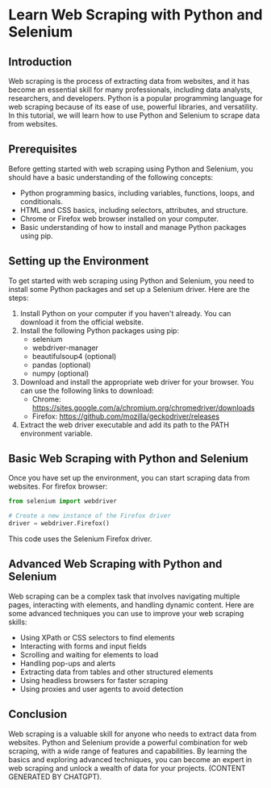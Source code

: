 # Learn Web Scraping with Python and Selenium

## Introduction
Web scraping is the process of extracting data from websites, and it has become an essential skill for many professionals, including data analysts, researchers, and developers. Python is a popular programming language for web scraping because of its ease of use, powerful libraries, and versatility. In this tutorial, we will learn how to use Python and Selenium to scrape data from websites.

## Prerequisites
Before getting started with web scraping using Python and Selenium, you should have a basic understanding of the following concepts:

- Python programming basics, including variables, functions, loops, and conditionals.
- HTML and CSS basics, including selectors, attributes, and structure.
- Chrome or Firefox web browser installed on your computer.
- Basic understanding of how to install and manage Python packages using pip.

## Setting up the Environment
To get started with web scraping using Python and Selenium, you need to install some Python packages and set up a Selenium driver. Here are the steps:

1. Install Python on your computer if you haven't already. You can download it from the official website.
2. Install the following Python packages using pip:
   - selenium
   - webdriver-manager
   - beautifulsoup4 (optional)
   - pandas (optional)
   - numpy (optional)
3. Download and install the appropriate web driver for your browser. You can use the following links to download:
   - Chrome: https://sites.google.com/a/chromium.org/chromedriver/downloads
   - Firefox: https://github.com/mozilla/geckodriver/releases
4. Extract the web driver executable and add its path to the PATH environment variable.

## Basic Web Scraping with Python and Selenium
Once you have set up the environment, you can start scraping data from websites. For firefox browser:

```python
from selenium import webdriver

# Create a new instance of the Firefox driver
driver = webdriver.Firefox()

```

This code uses the Selenium Firefox driver.

## Advanced Web Scraping with Python and Selenium
Web scraping can be a complex task that involves navigating multiple pages, interacting with elements, and handling dynamic content. Here are some advanced techniques you can use to improve your web scraping skills:

- Using XPath or CSS selectors to find elements
- Interacting with forms and input fields
- Scrolling and waiting for elements to load
- Handling pop-ups and alerts
- Extracting data from tables and other structured elements
- Using headless browsers for faster scraping
- Using proxies and user agents to avoid detection

## Conclusion
Web scraping is a valuable skill for anyone who needs to extract data from websites. Python and Selenium provide a powerful combination for web scraping, with a wide range of features and capabilities. By learning the basics and exploring advanced techniques, you can become an expert in web scraping and unlock a wealth of data for your projects.
(CONTENT GENERATED BY CHATGPT).
